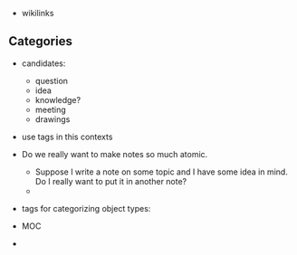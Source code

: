 - wikilinks

## Categories
- candidates:
	- question
	- idea
	- knowledge?
	- meeting
	- drawings
- use tags in this contexts
- Do we really want to make notes so much atomic. 
	- Suppose I write a note on some topic and I have some idea in mind. Do I really want to put it in another note?
	- 
- tags for categorizing object types:
	
- MOC
- 